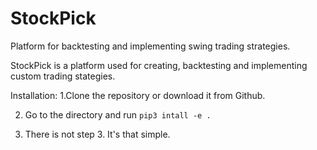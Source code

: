 # StockPick
Platform for backtesting and implementing swing trading strategies.

StockPick is a platform used for creating, backtesting and implementing custom trading stategies.

Installation:
1.Clone the repository or download it from Github.

2. Go to the directory and run `pip3 intall -e .`

3. There is not step 3. It's that simple.
